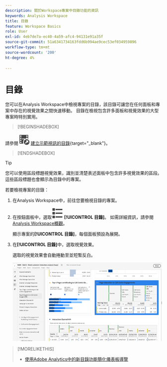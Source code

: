 ```yaml
---
description: 關於Workspace專案中目錄功能的資訊
keywords: Analysis Workspace
title: 目錄
feature: Workspace Basics
role: User
exl-id: 4eb7de7a-ec40-4a59-afc4-94131e91a35f
source-git-commit: 51a6341734163fdd6b994ae9cec53ef034959896
workflow-type: tm+mt
source-wordcount: '200'
ht-degree: 4%

---
```


# 目錄

您可以在Analysis Workspace中檢視專案的目錄，該目錄可讓您在任何面板和專案中存在的視覺效果之間快速移動。 目錄在檢視包含許多面板和視覺效果的大型專案時特別實用。

>[!BEGINSHADEBOX]

請參閱![VideoCheckedOut](/help/assets/icons/VideoCheckedOut.svg) [建立示範視訊的目錄](https://video.tv.adobe.com/v/26990/?quality=12&learn=on){target="_blank"}。

>[!ENDSHADEBOX]


>[!TIP]
>
>您可以使用區段標題視覺效果，識別並清楚表述面板中包含許多視覺效果的區段。 這些區段標題也會顯示為目錄中的專案。
>


若要檢視專案的目錄：

1. 在Analysis Workspace中，前往您要檢視目錄的專案。

1. 在按鈕面板中，選取![檢視清單](/help/assets/icons/ViewList.svg) **[!UICONTROL 目錄]**。 如需詳細資訊，請參閱[Analysis Workspace概觀](/help/analysis-workspace/home.md)。<br/>

   顯示專案的&#x200B;**[!UICONTROL 目錄]**，每個面板預設為展開。

1. 在&#x200B;**[!UICONTROL 目錄]**&#x200B;中，選取視覺效果。<br/>

   選取的視覺效果會自動捲動至並短暫反白。

   ![TOC已反白顯示](assets/toc-highlighted.png)


>[!MORELIKETHIS]
>
>* [使用Adobe Analytics中的新目錄功能簡化儀表板導覽](https://experienceleaguecommunities.adobe.com/t5/adobe-analytics-blogs/simplify-dashboard-navigation-with-the-new-table-of-contents/ba-p/731284)
